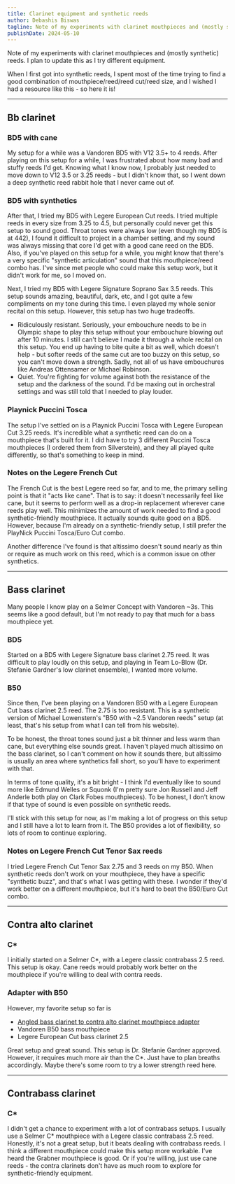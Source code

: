 ```yaml
---
title: Clarinet equipment and synthetic reeds
author: Debashis Biswas
tagline: Note of my experiments with clarinet mouthpieces and (mostly synthetic) reeds. I plan to update this as I try different equipment.
publishDate: 2024-05-10
---
```


Note of my experiments with clarinet mouthpieces and (mostly synthetic) reeds. I plan to update this as I try different equipment.

When I first got into synthetic reeds, I spent most of the time trying to find a good combination of mouthpiece/reed/reed cut/reed size, and I wished I had a resource like this - so here it is!

---

## Bb clarinet

### BD5 with cane

My setup for a while was a Vandoren BD5 with V12 3.5+ to 4 reeds. After playing on this setup for a while, I was frustrated about how many bad and stuffy reeds I'd get. Knowing what I know now, I probably just needed to move down to V12 3.5 or 3.25 reeds - but I didn't know that, so I went down a deep synthetic reed rabbit hole that I never came out of.

### BD5 with synthetics

After that, I tried my BD5 with Legere European Cut reeds. I tried multiple reeds in every size from 3.25 to 4.5, but personally could never get this setup to sound good. Throat tones were always low (even though my BD5 is at 442), I found it difficult to project in a chamber setting, and my sound was always missing that core I'd get with a good cane reed on the BD5. Also, if you've played on this setup for a while, you might know that there's a very specific "synthetic articulation" sound that this mouthpiece/reed combo has. I've since met people who could make this setup work, but it didn't work for me, so I moved on.

Next, I tried my BD5 with Legere Signature Soprano Sax 3.5 reeds. This setup sounds amazing, beautiful, dark, etc, and I got quite a few compliments on my tone during this time. I even played my whole senior recital on this setup. However, this setup has two huge tradeoffs.
- Ridiculously resistant. Seriously, your embouchure needs to be in Olympic shape to play this setup without your embouchure blowing out after 10 minutes. I still can't believe I made it through a whole recital on this setup. You end up having to bite quite a bit as well, which doesn't help - but softer reeds of the same cut are too buzzy on this setup, so you can't move down a strength. Sadly, not all of us have embouchures like Andreas Ottensamer or Michael Robinson.
- Quiet. You're fighting for volume against both the resistance of the setup and the darkness of the sound. I'd be maxing out in orchestral settings and was still told that I needed to play louder.

### Playnick Puccini Tosca

The setup I've settled on is a Playnick Puccini Tosca with Legere European Cut 3.25 reeds. It's incredible what a synthetic reed can do on a mouthpiece that's built for it. I did have to try 3 different Puccini Tosca mouthpieces (I ordered them from Silverstein), and they all played quite differently, so that's something to keep in mind.

### Notes on the Legere French Cut

The French Cut is the best Legere reed so far, and to me, the primary selling point is that it "acts like cane". That is to say: it doesn't necessarily feel like cane, but it seems to perform well as a drop-in replacement wherever cane reeds play well. This minimizes the amount of work needed to find a good synthetic-friendly mouthpiece. It actually sounds quite good on a BD5. However, because I'm already on a synthetic-friendly setup, I still prefer the PlayNick Puccini Tosca/Euro Cut combo.

Another difference I've found is that altissimo doesn't sound nearly as thin or require as much work on this reed, which is a common issue on other synthetics.

---

## Bass clarinet

Many people I know play on a Selmer Concept with Vandoren ~3s. This seems like a good default, but I'm not ready to pay that much for a bass mouthpiece yet.

### BD5

Started on a BD5 with Legere Signature bass clarinet 2.75 reed. It was difficult to play loudly on this setup, and playing in Team Lo-Blow (Dr. Stefanie Gardner's low clarinet ensemble), I wanted more volume.

### B50

Since then, I've been playing on a Vandoren B50 with a Legere European Cut bass clarinet 2.5 reed. The 2.75 is too resistant. This is a synthetic version of Michael Lowenstern's "B50 with ~2.5 Vandoren reeds" setup (at least, that's his setup from what I can tell from his website).

To be honest, the throat tones sound just a bit thinner and less warm than cane, but everything else sounds great. I haven't played much altissimo on the bass clarinet, so I can't comment on how it sounds there, but altissimo is usually an area where synthetics fall short, so you'll have to experiment with that.

In terms of tone quality, it's a bit bright - I think I'd eventually like to sound more like Edmund Welles or Squonk (I'm pretty sure Jon Russell and Jeff Anderle both play on Clark Fobes mouthpieces). To be honest, I don't know if that type of sound is even possible on synthetic reeds.

I'll stick with this setup for now, as I'm making a lot of progress on this setup and I still have a lot to learn from it. The B50 provides a lot of flexibility, so lots of room to continue exploring.

### Notes on Legere French Cut Tenor Sax reeds

I tried Legere French Cut Tenor Sax 2.75 and 3 reeds on my B50. When synthetic reeds don't work on your mouthpiece, they have a specific "synthetic buzz", and that's what I was getting with these. I wonder if they'd work better on a different mouthpiece, but it's hard to beat the B50/Euro Cut combo.

---

## Contra alto clarinet

### C*

I initially started on a Selmer C*, with a Legere classic contrabass 2.5 reed. This setup is okay. Cane reeds would probably work better on the mouthpiece if you're willing to deal with contra reeds.

### Adapter with B50

However, my favorite setup so far is
- [Angled bass clarinet to contra alto clarinet mouthpiece adapter](https://jdwoodwind.com/shop/p/contra-adapter)
- Vandoren B50 bass mouthpiece
- Legere European Cut bass clarinet 2.5

Great setup and great sound. This setup is Dr. Stefanie Gardner approved. However, it requires much more air than the C*. Just have to plan breaths accordingly. Maybe there's some room to try a lower strength reed here.

---

## Contrabass clarinet

### C*

I didn't get a chance to experiment with a lot of contrabass setups. I usually use a Selmer C* mouthpiece with a Legere classic contrabass 2.5 reed. Honestly, it's not a great setup, but it beats dealing with contrabass reeds. I think a different mouthpiece could make this setup more workable. I've heard the Grabner mouthpiece is good. Or if you're willing, just use cane reeds - the contra clarinets don't have as much room to explore for synthetic-friendly equipment.
